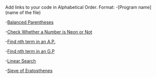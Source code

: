 Add links to your code in Alphabetical Order.
Format: 
-[Program name](name of the file)

-[Balanced Parentheses](balance_paranthesis.cpp)

-[Check Whether a Number is Neon or Not](NeonNumber.cpp)

-[Find nth term in an A.P.](nth_term_ap.cpp)

-[Find nth term in an G.P](nth-term-gp.cpp)

-[Linear Search](linear_search.cpp)

-[Sieve of Eratosthenes](sieve_of_eratosthenes.cpp)

